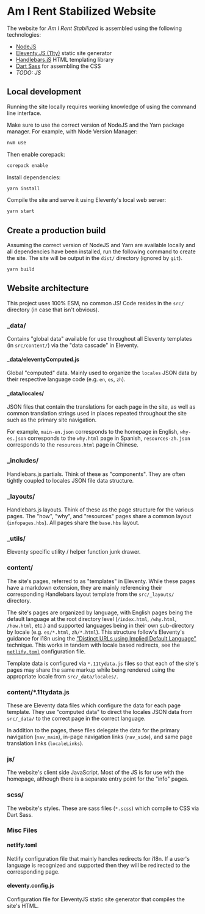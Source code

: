 # Am I Rent Stabilized Website

The website for *Am I Rent Stabilized* is assembled using the following technologies:

- [NodeJS]()
- [Eleventy.JS (11ty)]() static site generator
- [Handlebars.jS]() HTML templating library
- [Dart Sass]() for assembling the CSS
- *TODO: JS*

## Local development

Running the site locally requires working knowledge of using the command line interface.

Make sure to use the correct version of NodeJS and the Yarn package manager. For example, with Node Version Manager:

```bash
nvm use
```

Then enable corepack:

```bash
corepack enable
```

Install dependencies:

```bash
yarn install
```

Compile the site and serve it using Eleventy's local web server:

```bash
yarn start
```

## Create a production build

Assuming the correct version of NodeJS and Yarn are available locally and all dependencies have been installed, run the following command to create the site. The site will be output in the `dist/` directory (ignored by `git`).

```bash
yarn build
```

## Website architecture

This project uses 100% ESM, no common JS! Code resides in the `src/` directory (in case that isn't obvious).

### _data/

Contains "global data" available for use throughout all Eleventy templates (in `src/content/`) via the "data cascade" in Eleventy.

#### _data/eleventyComputed.js

Global "computed" data. Mainly used to organize the `locales` JSON data by their respective language code (e.g. `en`, `es`, `zh`).

#### _data/locales/

JSON files that contain the translations for each page in the site, as well as common translation strings used in places repeated throughout the site such as the primary site navigation.

For example, `main-en.json` corresponds to the homepage in English, `why-es.json` corresponds to the `why.html` page in Spanish, `resources-zh.json` corresponds to the `resources.html` page in Chinese.

### _includes/

Handlebars.js partials. Think of these as "components". They are often tightly coupled to locales JSON file data structure.

### _layouts/

Handlebars.js layouts. Think of these as the page structure for the various pages. The "how", "why", and "resources" pages share a common layout (`infopages.hbs`). All pages share the `base.hbs` layout.

### _utils/

Eleventy specific utility / helper function junk drawer.

### content/

The site's pages, referred to as "templates" in Eleventy. While these pages have a markdown extension, they are mainly referencing their corresponding Handlebars layout template from the `src/_layouts/` directory.

The site's pages are organized by language, with English pages being the default language at the root directory level (`/index.html`, `/why.html`, `/how.html`, etc.) and supported languages being in their own sub-directory by locale (e.g. `es/*.html`, `zh/*.html`). This structure follow's Eleventy's guidance for i18n using the ["Distinct URLs using Implied Default Language"](https://www.11ty.dev/docs/i18n/#distinct-urls-using-implied-default-language) technique. This works in tandem with locale based redirects, see the [`netlify.toml`](./netlify.toml) configuration file.

Template data is configured via `*.11tydata.js` files so that each of the site's pages may share the same markup while being rendered using the appropriate locale from `src/_data/locales/`.

### content/*.11tydata.js

These are Eleventy data files which configure the data for each page template. They use "computed data" to direct the locales JSON data from `src/_data/` to the correct page in the correct language.

In addition to the pages, these files delegate the data for the primary navigation (`nav_main`), in-page navigation links (`nav_side`), and same page translation links (`localeLinks`).

### js/

The website's client side JavaScript. Most of the JS is for use with the homepage, although there is a separate entry point for the "info" pages.

### scss/

The website's styles. These are sass files (`*.scss`) which compile to CSS via Dart Sass.

### Misc Files

#### netlify.toml

Netlify configuration file that mainly handles redirects for i18n. If a user's language is recognized and supported then they will be redirected to the corresponding page.

#### eleventy.config.js

Configuration file for EleventyJS static site generator that compiles the site's HTML.
